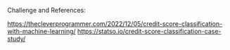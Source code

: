 Challenge and References:

https://thecleverprogrammer.com/2022/12/05/credit-score-classification-with-machine-learning/
https://statso.io/credit-score-classification-case-study/